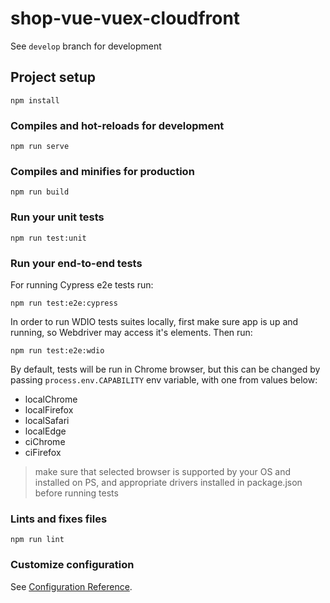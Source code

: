 # shop-vue-vuex-cloudfront

See `develop` branch for development

## Project setup
```
npm install
```

### Compiles and hot-reloads for development
```
npm run serve
```

### Compiles and minifies for production
```
npm run build
```

### Run your unit tests
```
npm run test:unit
```

### Run your end-to-end tests
For running Cypress e2e tests run:
```
npm run test:e2e:cypress
```

In order to run WDIO tests suites locally, first make sure app is up and running, so Webdriver may access it's elements.
Then run:
```
npm run test:e2e:wdio
```
By default, tests will be run in Chrome browser, but this can be changed by passing `process.env.CAPABILITY` env variable, with one from values below:

- localChrome
- localFirefox
- localSafari
- localEdge
- ciChrome
- ciFirefox

> make sure that selected browser is supported by your OS and installed on PS, and appropriate drivers installed in package.json before running tests

### Lints and fixes files
```
npm run lint
```

### Customize configuration
See [Configuration Reference](https://cli.vuejs.org/config/).
